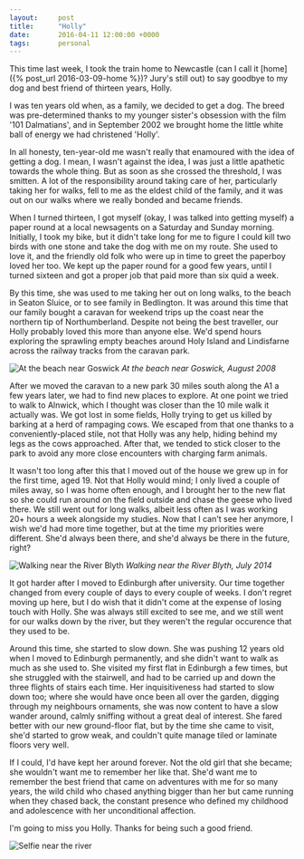 ```yaml
---
layout:     post
title:      "Holly"
date:       2016-04-11 12:00:00 +0000
tags:       personal
---
```


This time last week, I took the train home to Newcastle (can I call it [home]({% post_url 2016-03-09-home %})? Jury's still out) to say goodbye to my dog and best friend of thirteen years, Holly.

<!-- Read More -->

I was ten years old when, as a family, we decided to get a dog. The breed was pre-determined thanks to my younger sister's obsession with the film '101 Dalmatians', and in September 2002 we brought home the little white ball of energy we had christened 'Holly'.

In all honesty, ten-year-old me wasn't really that enamoured with the idea of getting a dog. I mean, I wasn't against the idea, I was just a little apathetic towards the whole thing. But as soon as she crossed the threshold, I was smitten. A lot of the responsibility around taking care of her, particularly taking her for walks, fell to me as the eldest child of the family, and it was out on our walks where we really bonded and became friends.

When I turned thirteen, I got myself (okay, I was talked into getting myself) a paper round at a local newsagents on a Saturday and Sunday morning. Initially, I took my bike, but it didn't take long for me to figure I could kill two birds with one stone and take the dog with me on my route. She used to love it, and the friendly old folk who were up in time to greet the paperboy loved her too. We kept up the paper round for a good few years, until I turned sixteen and got a proper job that paid more than six quid a week.

By this time, she was used to me taking her out on long walks, to the beach in Seaton Sluice, or to see family in Bedlington. It was around this time that our family bought a caravan for weekend trips up the coast near the northern tip of Northumberland. Despite not being the best traveller, our Holly probably loved this more than anyone else. We'd spend hours exploring the sprawling empty beaches around Holy Island and Lindisfarne across the railway tracks from the caravan park.

![At the beach near Goswick]({{site.baseurl}}/images/holly-goswick-beach.jpg)
*At the beach near Goswick, August 2008*

After we moved the caravan to a new park 30 miles south along the A1 a few years later, we had to find new places to explore. At one point we tried to walk to Alnwick, which I thought was closer than the 10 mile walk it actually was. We got lost in some fields, Holly trying to get us killed by barking at a herd of rampaging cows. We escaped from that one thanks to a conveniently-placed stile, not that Holly was any help, hiding behind my legs as the cows approached. After that, we tended to stick closer to the park to avoid any more close encounters with charging farm animals.

It wasn't too long after this that I moved out of the house we grew up in for the first time, aged 19. Not that Holly would mind; I only lived a couple of miles away, so I was home often enough, and I brought her to the new flat so she could run around on the field outside and chase the geese who lived there. We still went out for long walks, albeit less often as I was working 20+ hours a week alongside my studies. Now that I can't see her anymore, I wish we'd had more time together, but at the time my priorities were different. She'd always been there, and she'd always be there in the future, right?

![Walking near the River Blyth]({{site.baseurl}}/images/holly-river.jpg)
*Walking near the River Blyth, July 2014*

It got harder after I moved to Edinburgh after university. Our time together changed from every couple of days to every couple of weeks. I don't regret moving up here, but I do wish that it didn't come at the expense of losing touch with Holly. She was always still excited to see me, and we still went for our walks down by the river, but they weren't the regular occurence that they used to be.

Around this time, she started to slow down. She was pushing 12 years old when I moved to Edinburgh permanently, and she didn't want to walk as much as she used to. She visited my first flat in Edinburgh a few times, but she struggled with the stairwell, and had to be carried up and down the three flights of stairs each time. Her inquisitiveness had started to slow down too; where she would have once been all over the garden, digging through my neighbours ornaments, she was now content to have a slow wander around, calmly sniffing without a great deal of interest. She fared better with our new ground-floor flat, but by the time she came to visit, she'd started to grow weak, and couldn't quite manage tiled or laminate floors very well.

If I could, I'd have kept her around forever. Not the old girl that she became; she wouldn't want me to remember her like that. She'd want me to remember the best friend that came on adventures with me for so many years, the wild child who chased anything bigger than her but came running when they chased back, the constant presence who defined my childhood and adolescence with her unconditional affection.

I'm going to miss you Holly. Thanks for being such a good friend.

![Selfie near the river]({{site.baseurl}}/images/holly-selfie.jpg)